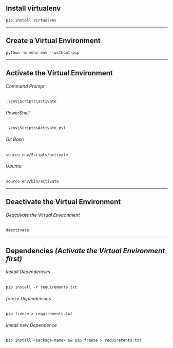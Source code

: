 ## Install virtualenv
```pip install virtualenv```
****
## Create a Virtual Environment
```python -m venv env --without-pip```
****


## Activate the Virtual Environment
###### Command Prompt
```.\env\Scripts\activate```
###### PowerShell
```.\env\Scripts\Activate.ps1```
###### Git Bash
```source env/Scripts/activate```
###### Ubuntu
```source env/bin/activate```




****
## Deactivate the Virtual Environment
###### Deactivate the Virtual Environment
```deactivate```


****
## Dependencies ***(Activate the Virtual Environment first)***
###### Install Dependencies
```pip install -r requirements.txt```

###### freeze Dependencies
```pip freeze > requirements.txt```

###### Install new Dependence
```pip install <package-name> && pip freeze > requirements.txt```
